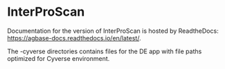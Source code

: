 # InterProScan

Documentation for the version of InterProScan is hosted by ReadtheDocs: https://agbase-docs.readthedocs.io/en/latest/.

The <version>-cyverse directories contains files for the DE app with file paths optimized for Cyverse environment. 
